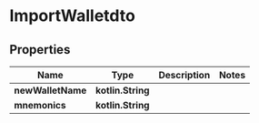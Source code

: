 
# ImportWalletdto

## Properties
| Name | Type | Description | Notes |
| ------------ | ------------- | ------------- | ------------- |
| **newWalletName** | **kotlin.String** |  |  |
| **mnemonics** | **kotlin.String** |  |  |



